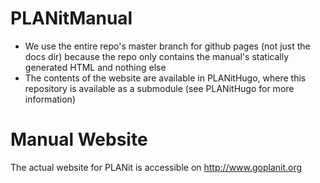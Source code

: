 # PLANitManual

- We use the entire repo's master branch for github pages (not just the docs dir) because
the repo only contains the manual's statically generated HTML and nothing else 
- The contents of the website are available in PLANitHugo, where this repository is available as a submodule (see PLANitHugo for more information)
	
# Manual Website

The actual website for PLANit is accessible on http://www.goplanit.org
